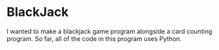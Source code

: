 # BlackJack
I wanted to make a blackjack game program alongside a card counting program.
So far, all of the code in this program uses Python.
